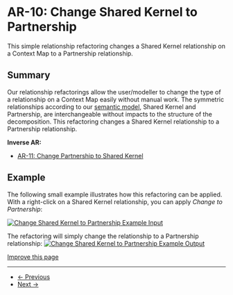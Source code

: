
# AR-10: Change Shared Kernel to Partnership

This simple relationship refactoring changes a Shared Kernel relationship on a Context Map to a Partnership relationship.

## Summary

Our relationship refactorings allow the user/modeller to change the type of a relationship on a Context Map easily without manual work.
The symmetric relationships according to our [semantic model](/docs/language-model/), Shared Kernel and Partnership, are interchangeable without impacts
to the structure of the decomposition. This refactoring changes a Shared Kernel relationship to a Partnership relationship.

**Inverse AR:**

* [AR-11: Change Partnership to Shared Kernel](/docs/ar-change-partnership-to-shared-kernel/)

## Example

The following small example illustrates how this refactoring can be applied. With a right-click on a Shared Kernel relationship, you can apply
*Change to Partnership*:

[![Change Shared Kernel to Partnership Example Input](/img/change-shared-kernel-to-partnership-input.png)](/img/change-shared-kernel-to-partnership-input.png)

The refactoring will simply change the relationship to a Partnership relationship:
[![Change Shared Kernel to Partnership Example Output](/img/change-shared-kernel-to-partnership-output.png)](/img/change-shared-kernel-to-partnership-output.png)

[Improve this page](https://github.com/ContextMapper/contextmapper.github.io/blob/master/_docs/architectural-refactorings/ar-change-shared-kernel-to-partnership.md)

---

* [← Previous](/docs/ar-suspend-partnership/)
* [Next →](/docs/ar-change-partnership-to-shared-kernel/)

